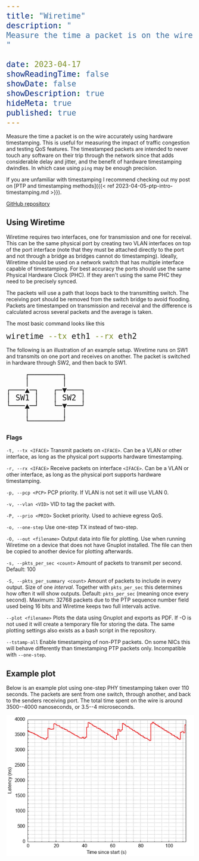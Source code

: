```yaml
---
title: "Wiretime"
description: "
Measure the time a packet is on the wire accurately using hardware timestamping. Useful for measuring the impact of traffic congestion and QoS.
"

date: 2023-04-17
showReadingTime: false
showDate: false
showDescription: true
hideMeta: true
published: true
---
```


<style type="text/css">
pre > code {
      display: block !important;
      line-height: 1.3rem !important;
      font-size: 1.3rem !important;
}
</style>

Measure the time a packet is on the wire accurately using hardware timestamping.
This is useful for measuring the impact of traffic congestion and testing QoS
features. The timestamped packets are intended to never touch any software on
their trip through the network since that adds considerable delay and jitter,
and the benefit of hardware timestamping dwindles. In which case using `ping`
may be enough precision.

If you are unfamiliar with timestamping I recommend checking out my post on [PTP
and timestamping methods]({{< ref 2023-04-05-ptp-intro-timestamping.md >}}).

[GitHub repository](https://github.com/cappe987/wiretime)


## Using Wiretime

Wiretime requires two interfaces, one for transmission and one for receival.
This can be the same physical port by creating two VLAN interfaces on top of the
port interface (note that they must be attached directly to the port and not
through a bridge as bridges cannot do timestamping). Ideally, Wiretime should be
used on a network switch that has multiple interface capable of timestamping.
For best accuracy the ports should use the same Physical Hardware Clock (PHC).
If they aren't using the same PHC they need to be precisely synced.

The packets will use a path that loops back to the transmitting switch. The
receiving port should be removed from the switch bridge to avoid flooding.
Packets are timestamped on transmission and receival and the difference is
calculated across several packets and the average is taken.

The most basic command looks like this
```sh
wiretime --tx eth1 --rx eth2
```

The following is an illustration of an example setup. Wiretime runs on SW1 and
transmits on one port and receives on another. The packet is switched in
hardware through SW2, and then back to SW1.
```
    ┌───────┐
    │       │
┌───▲─┐   ┌─▼───┐
│ SW1 │   │ SW2 │
└───▲─┘   └─▼───┘
    │       │
    └───────┘
```

### Flags

`-t, --tx <IFACE>`
Transmit packets on `<IFACE>`. Can be a VLAN or other interface,
as long as the physical port supports hardware timestamping.

`-r, --rx <IFACE>`
Receive packets on interface `<IFACE>`. Can be a VLAN or other interface,
as long as the physical port supports hardware timestamping.

`-p, --pcp <PCP>`
PCP priority. If VLAN is not set it will use VLAN 0.

`-v, --vlan <VID>`
VID to tag the packet with.

`-P, --prio <PRIO>`
Socket priority. Used to achieve egress QoS.

`-o, --one-step`
Use one-step TX instead of two-step.

`-O, --out <filename>`
Output data into file for plotting. Use when running Wiretime on a device that
does not have Gnuplot installed. The file can then be copied to another device
for plotting afterwards.

`-s, --pkts_per_sec <count>`
Amount of packets to transmit per second. Default: 100

`-S, --pkts_per_summary <count>`
Amount of packets to include in every output. Size of one *interval*. Together
with `pkts_per_sec` this determines how often it will show outputs. Default:
`pkts_per_sec` (meaning once every second). Maximum: 32768 packets due to the
PTP sequence number field used being 16 bits and Wiretime keeps two full
intervals active.

`--plot <filename>`
Plots the data using Gnuplot and exports as PDF. If -O is
not used it will create a temporary file for storing the data. The same plotting
settings also exists as a bash script in the repository.

`--tstamp-all`
Enable timestamping of non-PTP packets. On some NICs this will behave
differently than timestamping PTP packets only. Incompatible with `--one-step`.


## Example plot

Below is an example plot using one-step PHY timestamping taken over 110 seconds.
The packets are sent from one switch, through another, and back to the senders
receiving port. The total time spent on the wire is around 3500--4000
nanoseconds, or 3.5--4 microseconds.

![Image of one-step PHY timestamping measurement](/docs/img/phy-one-step.png)






